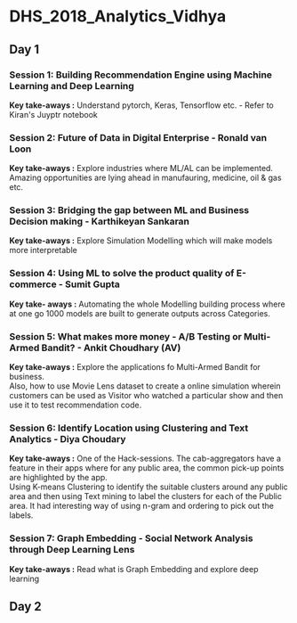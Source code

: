 # DHS_2018_Analytics_Vidhya

## Day 1

### Session 1: Building Recommendation Engine using Machine Learning and Deep Learning
**Key take-aways :** Understand pytorch, Keras, Tensorflow etc. - Refer to Kiran's Juyptr notebook

### Session 2: Future of Data in Digital Enterprise - Ronald van Loon
**Key take-aways :** Explore industries where ML/AL can be implemented. Amazing opportunities are lying ahead in manufauring, medicine, oil & gas etc.

### Session 3: Bridging the gap between ML and Business Decision making - Karthikeyan Sankaran
**Key take-aways :** Explore Simulation Modelling which will make models more interpretable

### Session 4: Using ML to solve the product quality of E-commerce - Sumit Gupta
**Key take- aways :** Automating the whole Modelling building process where at one go 1000 models are built to generate outputs across Categories.

### Session 5: What makes more money - A/B Testing or Multi-Armed Bandit? - Ankit Choudhary (AV)
**Key take-aways :** Explore the applications fo Multi-Armed Bandit for business.<br />
Also, how to use Movie Lens dataset to create a online simulation wherein customers can be used as Visitor who watched a particular show and then use it to test recommendation code.

### Session 6: Identify Location using Clustering and Text Analytics - Diya Choudary
**Key take-aways :** One of the Hack-sessions. The cab-aggregators have a feature in their apps where for any public area, the common pick-up points are highlighted by the app.<br />
Using K-means Clustering to identify the suitable clusters around any public area and then using Text mining to  label the clusters for each of the Public area. It had interesting way of using n-gram and ordering to pick out the labels.

### Session 7: Graph Embedding - Social Network Analysis through Deep Learning Lens
**Key take-aways :** Read what is Graph Embedding and explore deep learning

## Day 2
